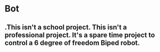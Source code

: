 # Bot
## .This isn't a school project. This isn't a professional project. It's a spare time project to control a 6 degree of freedom Biped robot.
